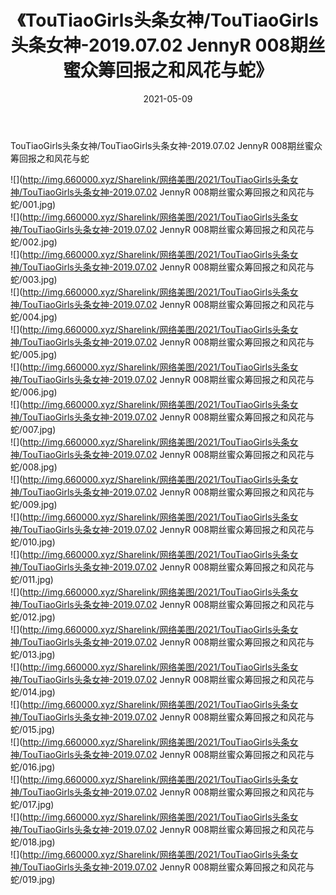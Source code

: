 ﻿---
layout: post
title:  《TouTiaoGirls头条女神/TouTiaoGirls头条女神-2019.07.02 JennyR 008期丝蜜众筹回报之和风花与蛇》
date:   2021-05-09
img: http://img.660000.xyz/Sharelink/网络美图/2021/TouTiaoGirls头条女神/TouTiaoGirls头条女神-2019.07.02 JennyR 008期丝蜜众筹回报之和风花与蛇/000.jpg
categories: [美女, 清纯, 唯美]
---

TouTiaoGirls头条女神/TouTiaoGirls头条女神-2019.07.02 JennyR 008期丝蜜众筹回报之和风花与蛇

 ![](http://img.660000.xyz/Sharelink/网络美图/2021/TouTiaoGirls头条女神/TouTiaoGirls头条女神-2019.07.02 JennyR 008期丝蜜众筹回报之和风花与蛇/001.jpg) <br>![](http://img.660000.xyz/Sharelink/网络美图/2021/TouTiaoGirls头条女神/TouTiaoGirls头条女神-2019.07.02 JennyR 008期丝蜜众筹回报之和风花与蛇/002.jpg) <br>![](http://img.660000.xyz/Sharelink/网络美图/2021/TouTiaoGirls头条女神/TouTiaoGirls头条女神-2019.07.02 JennyR 008期丝蜜众筹回报之和风花与蛇/003.jpg) <br>![](http://img.660000.xyz/Sharelink/网络美图/2021/TouTiaoGirls头条女神/TouTiaoGirls头条女神-2019.07.02 JennyR 008期丝蜜众筹回报之和风花与蛇/004.jpg) <br>![](http://img.660000.xyz/Sharelink/网络美图/2021/TouTiaoGirls头条女神/TouTiaoGirls头条女神-2019.07.02 JennyR 008期丝蜜众筹回报之和风花与蛇/005.jpg) <br>![](http://img.660000.xyz/Sharelink/网络美图/2021/TouTiaoGirls头条女神/TouTiaoGirls头条女神-2019.07.02 JennyR 008期丝蜜众筹回报之和风花与蛇/006.jpg) <br>![](http://img.660000.xyz/Sharelink/网络美图/2021/TouTiaoGirls头条女神/TouTiaoGirls头条女神-2019.07.02 JennyR 008期丝蜜众筹回报之和风花与蛇/007.jpg) <br>![](http://img.660000.xyz/Sharelink/网络美图/2021/TouTiaoGirls头条女神/TouTiaoGirls头条女神-2019.07.02 JennyR 008期丝蜜众筹回报之和风花与蛇/008.jpg) <br>![](http://img.660000.xyz/Sharelink/网络美图/2021/TouTiaoGirls头条女神/TouTiaoGirls头条女神-2019.07.02 JennyR 008期丝蜜众筹回报之和风花与蛇/009.jpg) <br>![](http://img.660000.xyz/Sharelink/网络美图/2021/TouTiaoGirls头条女神/TouTiaoGirls头条女神-2019.07.02 JennyR 008期丝蜜众筹回报之和风花与蛇/010.jpg) <br>![](http://img.660000.xyz/Sharelink/网络美图/2021/TouTiaoGirls头条女神/TouTiaoGirls头条女神-2019.07.02 JennyR 008期丝蜜众筹回报之和风花与蛇/011.jpg) <br>![](http://img.660000.xyz/Sharelink/网络美图/2021/TouTiaoGirls头条女神/TouTiaoGirls头条女神-2019.07.02 JennyR 008期丝蜜众筹回报之和风花与蛇/012.jpg) <br>![](http://img.660000.xyz/Sharelink/网络美图/2021/TouTiaoGirls头条女神/TouTiaoGirls头条女神-2019.07.02 JennyR 008期丝蜜众筹回报之和风花与蛇/013.jpg) <br>![](http://img.660000.xyz/Sharelink/网络美图/2021/TouTiaoGirls头条女神/TouTiaoGirls头条女神-2019.07.02 JennyR 008期丝蜜众筹回报之和风花与蛇/014.jpg) <br>![](http://img.660000.xyz/Sharelink/网络美图/2021/TouTiaoGirls头条女神/TouTiaoGirls头条女神-2019.07.02 JennyR 008期丝蜜众筹回报之和风花与蛇/015.jpg) <br>![](http://img.660000.xyz/Sharelink/网络美图/2021/TouTiaoGirls头条女神/TouTiaoGirls头条女神-2019.07.02 JennyR 008期丝蜜众筹回报之和风花与蛇/016.jpg) <br>![](http://img.660000.xyz/Sharelink/网络美图/2021/TouTiaoGirls头条女神/TouTiaoGirls头条女神-2019.07.02 JennyR 008期丝蜜众筹回报之和风花与蛇/017.jpg) <br>![](http://img.660000.xyz/Sharelink/网络美图/2021/TouTiaoGirls头条女神/TouTiaoGirls头条女神-2019.07.02 JennyR 008期丝蜜众筹回报之和风花与蛇/018.jpg) <br>![](http://img.660000.xyz/Sharelink/网络美图/2021/TouTiaoGirls头条女神/TouTiaoGirls头条女神-2019.07.02 JennyR 008期丝蜜众筹回报之和风花与蛇/019.jpg) <br>